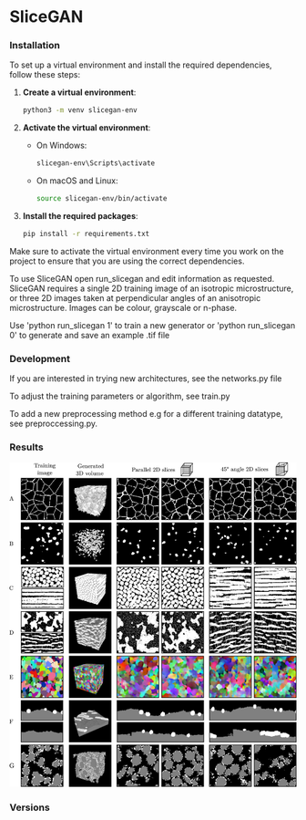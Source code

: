 # SliceGAN 

### Installation

To set up a virtual environment and install the required dependencies, follow these steps:

1. **Create a virtual environment**:
    ```bash
    python3 -m venv slicegan-env
    ```

2. **Activate the virtual environment**:
    - On Windows:
        ```bash
        slicegan-env\Scripts\activate
        ```
    - On macOS and Linux:
        ```bash
        source slicegan-env/bin/activate
        ```

3. **Install the required packages**:
    ```bash
    pip install -r requirements.txt
    ```

Make sure to activate the virtual environment every time you work on the project to ensure that you are using the correct dependencies.



To use SliceGAN open run_slicegan and edit information as requested. SliceGAN requires a single 2D training image of an isotropic microstructure, or three 2D images taken at perpendicular angles of an anisotropic microstructure. Images can be colour, grayscale or n-phase.

Use 'python run_slicegan 1' to train a new generator or 'python run_slicegan 0' to generate and save an example .tif file

### Development

If you are interested in trying new architectures, see the networks.py file

To adjust the training parameters or algorithm, see train.py

To add a new preprocessing method e.g for a different training datatype, see preproccessing.py.

### Results

![](images/SliceGAN_results.png)

### Versions

